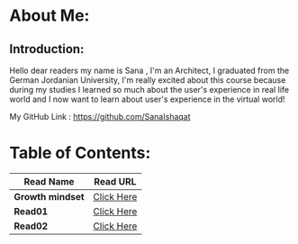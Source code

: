 # About Me:

## Introduction:

Hello dear readers my name is Sana ,
I'm an Architect, I graduated from the German Jordanian University, I'm really excited about this course because during my studies I learned so much about the user's experience in real life world and I now want to learn about user's experience in the virtual world!

My GitHub Link : https://github.com/SanaIshaqat



# Table of Contents:

Read Name | Read URL
------------ | -------------
**Growth mindset** | [Click Here](https://sanaishaqat.github.io/Reading-Notes/GrowthMindset)
**Read01** | [Click Here](https://sanaishaqat.github.io/Reading-Notes/Read01)
**Read02** | [Click Here](https://sanaishaqat.github.io/Reading-Notes/Read02)